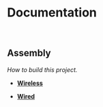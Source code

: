 
# Documentation

<br>

## Assembly

*How to build this project.*

- **[Wireless]**

- **[Wired]**

<br>


<!----------------------------------------------------------------------------->

[Wireless]: Wireless.md
[Wired]: Wired.md

